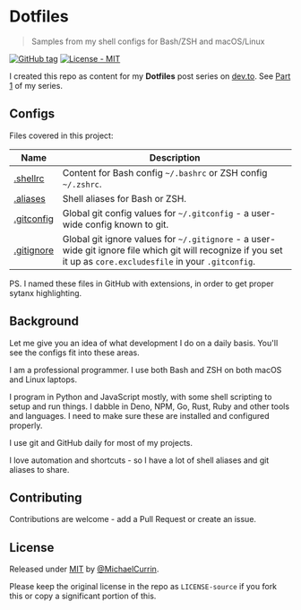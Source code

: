 # Dotfiles
> Samples from my shell configs for Bash/ZSH and macOS/Linux


[![GitHub tag](https://img.shields.io/github/tag/MichaelCurrin/dot-files?include_prereleases=&sort=semver)](https://github.com/MichaelCurrin/dot-files/releases/)
[![License - MIT](https://img.shields.io/badge/License-MIT-blue)](#license)


I created this repo as content for my **Dotfiles** post series on [dev.to](https://dev.to). See [Part 1](https://dev.to/michaelcurrin/dotfiles-to-make-your-shell-awesome-1pa1) of my series.


## Configs

Files covered in this project:

Name                                | Description
---                                 | ---
[.shellrc](/.shellrc.sh)         | Content for Bash config `~/.bashrc` or ZSH config `~/.zshrc`. 
[.aliases](/.aliases.sh)         | Shell aliases for Bash or ZSH. 
[.gitconfig](/.gitconfig.toml) | Global git config values for `~/.gitconfig` - a user-wide config known to git.
[.gitignore](/.gitignore.sh)     | Global git ignore values for `~/.gitignore` - a user-wide git ignore file which git will recognize if you set it up as `core.excludesfile` in your `.gitconfig`.

PS. I named these files in GitHub with extensions, in order to get proper sytanx highlighting.


## Background

Let me give you an idea of what development I do on a daily basis. You'll see the configs fit into these areas.

I am a professional programmer. I use both Bash and ZSH on both macOS and Linux laptops.

I program in Python and JavaScript mostly, with some shell scripting to setup and run things. I dabble in Deno, NPM, Go, Rust, Ruby and other tools and languages. I need to make sure these are installed and configured properly.

I use git and GitHub daily for most of my projects.

I love automation and shortcuts - so I have a lot of shell aliases and git aliases to share.


## Contributing

Contributions are welcome - add a Pull Request or create an issue.


## License

Released under [MIT](/LICENSE) by [@MichaelCurrin](https://github.com/MichaelCurrin).

Please keep the original license in the repo as `LICENSE-source` if you fork this or copy a significant portion of this.
